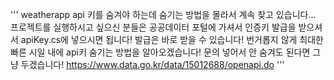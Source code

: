 '''
weatherapp api 키를 숨겨야 하는데 숨기는 방법을 몰라서 계속 찾고 있습니다...
프로젝트를 실행하시고 싶으신 분들은 공공데이터 포털에 가셔서 인증키 발급을 받으셔서 apiKey.cs에 넣으시면 됩니다!
발급은 바로 받을 수 있습니다!
번거롭지 않게 최대한 빠른 시일 내에 api키 숨기는 방법을 알아오겠습니다!
문의 넣어서 안 숨겨도 된다면 그냥 두겠습니다!
https://www.data.go.kr/data/15012688/openapi.do
'''

